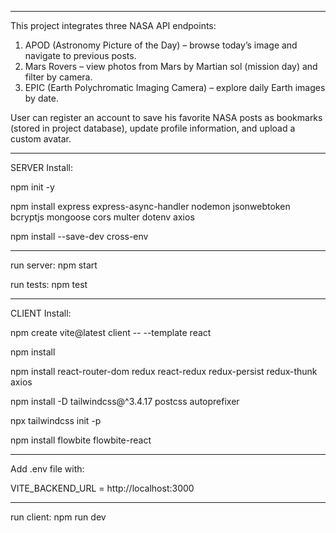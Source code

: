 -----------------------

This project integrates three NASA API endpoints:

1) APOD (Astronomy Picture of the Day) – browse today’s image and navigate to previous posts.
2) Mars Rovers – view photos from Mars by Martian sol (mission day) and filter by camera.
3) EPIC (Earth Polychromatic Imaging Camera) – explore daily Earth images by date.

User can register an account to save his favorite NASA posts as bookmarks (stored in project database), 
update profile information, and upload a custom avatar.

-----------------------

SERVER Install:

npm init -y

npm install express express-async-handler nodemon jsonwebtoken bcryptjs mongoose cors multer dotenv axios

npm install --save-dev cross-env

-----------------------
run server: npm start

run tests: npm test

-----------------------

CLIENT Install:

npm create vite@latest client -- --template react 

npm install

npm install react-router-dom redux react-redux redux-persist redux-thunk axios

npm install -D tailwindcss@^3.4.17 postcss autoprefixer

npx tailwindcss init -p

npm install flowbite flowbite-react

-----------------------
Add .env file with:

VITE_BACKEND_URL = http://localhost:3000

-----------------------
run client: npm run dev
